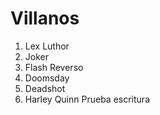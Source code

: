 
# Villanos

1. Lex Luthor
2. Joker
3. Flash Reverso
4. Doomsday
5. Deadshot
6. Harley Quinn
Prueba escritura
